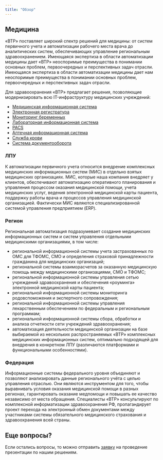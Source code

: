 ```yaml
---
title: "Обзор"
---
```


## Медицина

«ВТР» поставляет широкий спектр решений для медицины: от систем первичного учета и автоматизации рабочего места врача 
до аналитических систем, обеспечивающих управление региональным здравоохранением. Имеющаяся экспертиза в области 
автоматизации медицины дает «ВТР» неоспоримые преимущества в понимании основных проблем, первоочередных и 
перспективных задач отрасли. Имеющаяся экспертиза в области автоматизации медицины дает нам неоспоримые 
преимущества в понимании основных проблем, первоочередных и перспективных задач отрасли.

Для здравоохранения «ВТР» предлагает решения, позволяющие модернизировать всю IT-инфраструктуру медицинских учреждений:

- [Медицинская информационная система](/products/mis)
- [Электронная регистратура](/products/er)
- [Мониторинг беременных](/products/risar)
- [Лабораторная информационная система](/products/lis)
- [PACS](/products/pacs)
- [Аптечная информационная система](/products/apteka)
- [Служба крови](/products/sblood)
- [Система документооборота](/products/ord)

### ЛПУ

К автоматизации первичного учета относится внедрение комплексных медицинских информационных систем (МИС) в отдельно 
взятых медицинских организациях. МИС, которые наша компания внедряет у клиентов, обеспечивают автоматизацию оперативного 
планирования и управления процессом оказания медицинской помощи, учета медицинских услуг, ведения электронной медицинской 
карты пациента, поддержку работы врача и процессов управления медицинской организацией. Фактически МИС являются 
специализированной системой управления предприятием (ERP).

### Регион

Региональная автоматизация подразумевает создание медицинских информационных систем и систем управления отдельными 
медицинскими организациями, в том числе:

- региональной информационной системы учета застрахованных по ОМС для ТФОМС, СМО и определения страховой принадлежности 
гражданина для медицинских организаций;
- региональной системы взаиморасчетов за оказанную медицинскую помощь между медицинскими организациями, СМО и ТФОМС;
- региональной информационной системы управления сетью учреждений здравоохранения и обеспечения «роуминга» электронной 
медицинской карты пациента;
- региональной информационной системы мониторинга родовспоможения и экспертного сопровождения;
- региональной информационной системы управления лекарственным обеспечением по федеральным и региональным программам;
- региональной информационной системы сбора, обработки и анализа отчетности сети учреждений здравоохранения;
- автоматизация деятельности медицинской организации на базе выбираемой из нескольких распространяемых «ВТР» 
комплексных медицинских информационных систем, оптимально подходящей для внедрения в конкретном ЛПУ 
(различаются платформами и функциональными особенностями).

### Федерация

Информационные системы федерального уровня объединяют и позволяют анализировать данные регионального учёта с целью 
управления отраслью. Они являются инструментом для того, чтобы выравнивать условия оказания медицинской помощи в 
разных регионах, гарантировать оказание медпомощи и повышать ее качество независимо от места обращения. 
Специалисты «ВТР» консультируют по комплексной информатизации здравоохранения РФ, пропагандирует проект перехода 
на электронный обмен документами между участниками системы обязательного медицинского страхования и здравоохранения всей страны.

## Еще вопросы?

Если остались вопросы, то можно отправить [заявку](mailto:sales@hitsl.ru) на проведение презентации по нашим решениям.
